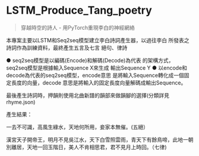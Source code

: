 # LSTM_Produce_Tang_poetry

>  穿越時空的詩人 - 用PyTorch重現李白的神經網絡

本專案主要以LSTM和Seq2seq模型建立李白詩詞產生器，以過往李白 所發表之詩詞作為訓練資料，最終產生五言及七言 絕句、律詩

● seq2seq模型是以編碼(Encode)和解碼(Decode)為代表 的架構方式，seq2seq模型是根據輸入Sequence X來生成 輸出Sequence Y
● 以encode和decode為代表的seq2seq模型，encode意思 是將輸入Sequence轉化成一個固定長度的向量，decode 意思是將輸入的固定長度向量解碼成輸出Sequence。

最後產生詩詞時，押韻則使用北曲新譜的韻部來做韻腳的選擇(分類詳見rhyme.json) 

產生結果：

一去不可識，高風生綠水，天地何所用，妾家本無催。(五絕）

漢宮天子開帝王，明月不見吳江水，天下白雪照雲雨，青天下有餘鳥啼，此地一朝別離居，天地一回玉階日，美人不肯相思君，君不見月上時回。（七律)
